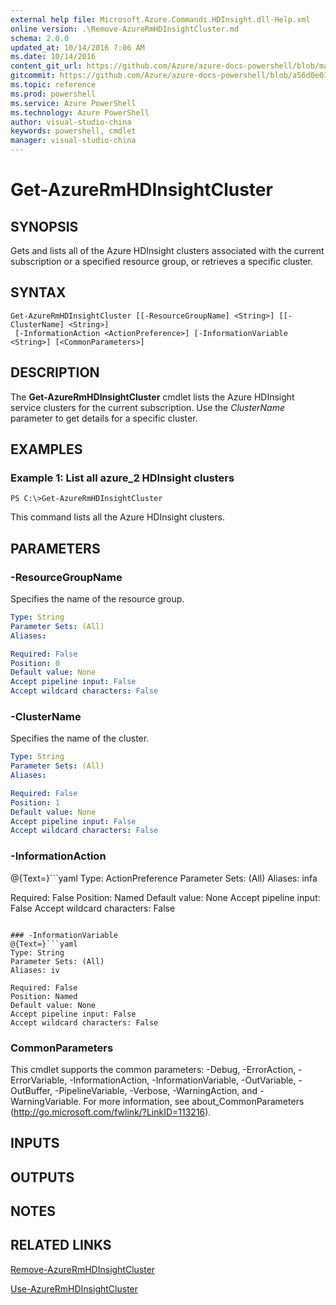 ```yaml
---
external help file: Microsoft.Azure.Commands.HDInsight.dll-Help.xml
online version: .\Remove-AzureRmHDInsightCluster.md
schema: 2.0.0
updated_at: 10/14/2016 7:06 AM
ms.date: 10/14/2016
content_git_url: https://github.com/Azure/azure-docs-powershell/blob/master/azureps-cmdlets-docs/ResourceManager/AzureRM.HDInsight/v2.0/CmdletMDs/Get-AzureRmHDInsightCluster.md
gitcommit: https://github.com/Azure/azure-docs-powershell/blob/a56d0e01e65c2c33aa2af13dd29addc94ead6e88/azureps-cmdlets-docs/ResourceManager/AzureRM.HDInsight/v2.0/CmdletMDs/Get-AzureRmHDInsightCluster.md
ms.topic: reference
ms.prod: powershell
ms.service: Azure PowerShell
ms.technology: Azure PowerShell
author: visual-studio-china
keywords: powershell, cmdlet
manager: visual-studio-china
---
```


# Get-AzureRmHDInsightCluster

## SYNOPSIS
Gets and lists all of the Azure HDInsight clusters associated with the current subscription or a specified resource group, or retrieves a specific cluster.

## SYNTAX

```
Get-AzureRmHDInsightCluster [[-ResourceGroupName] <String>] [[-ClusterName] <String>]
 [-InformationAction <ActionPreference>] [-InformationVariable <String>] [<CommonParameters>]
```

## DESCRIPTION
The **Get-AzureRmHDInsightCluster** cmdlet lists the Azure HDInsight service clusters for the current subscription.
Use the *ClusterName* parameter to get details for a specific cluster.

## EXAMPLES

### Example 1: List all azure_2 HDInsight clusters
```
PS C:\>Get-AzureRmHDInsightCluster
```

This command lists all the Azure HDInsight clusters.

## PARAMETERS

### -ResourceGroupName
Specifies the name of the resource group.

```yaml
Type: String
Parameter Sets: (All)
Aliases: 

Required: False
Position: 0
Default value: None
Accept pipeline input: False
Accept wildcard characters: False
```

### -ClusterName
Specifies the name of the cluster.

```yaml
Type: String
Parameter Sets: (All)
Aliases: 

Required: False
Position: 1
Default value: None
Accept pipeline input: False
Accept wildcard characters: False
```

### -InformationAction
@{Text=}```yaml
Type: ActionPreference
Parameter Sets: (All)
Aliases: infa

Required: False
Position: Named
Default value: None
Accept pipeline input: False
Accept wildcard characters: False
```

### -InformationVariable
@{Text=}```yaml
Type: String
Parameter Sets: (All)
Aliases: iv

Required: False
Position: Named
Default value: None
Accept pipeline input: False
Accept wildcard characters: False
```

### CommonParameters
This cmdlet supports the common parameters: -Debug, -ErrorAction, -ErrorVariable, -InformationAction, -InformationVariable, -OutVariable, -OutBuffer, -PipelineVariable, -Verbose, -WarningAction, and -WarningVariable. For more information, see about_CommonParameters (http://go.microsoft.com/fwlink/?LinkID=113216).

## INPUTS

## OUTPUTS

## NOTES

## RELATED LINKS

[Remove-AzureRmHDInsightCluster](.\Remove-AzureRmHDInsightCluster.md)

[Use-AzureRmHDInsightCluster](.\Use-AzureRmHDInsightCluster.md)

